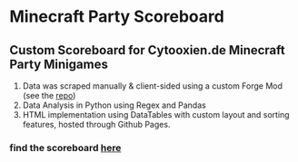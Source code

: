 # Minecraft Party Scoreboard #
## Custom Scoreboard for Cytooxien.de Minecraft Party Minigames ##

1. Data was scraped manually & client-sided using a custom Forge Mod (see the [repo]([https://github.com/Fflopse/fflopsScrape-mcpRecords/tree/main](https://github.com/Fflopse/fflopscrape-2.1)))
2. Data Analysis in Python using Regex and Pandas
3. HTML implementation using DataTables with custom layout and sorting features, hosted through Github Pages.

### find the scoreboard [here](https://fflopse.github.io/MCP-Records/) ###
